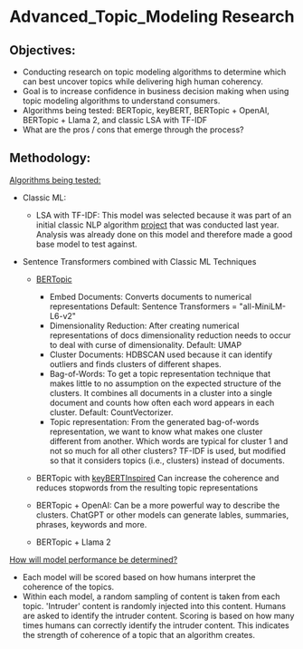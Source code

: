# Advanced_Topic_Modeling Research

## Objectives: 
- Conducting research on topic modeling algorithms to determine which can best uncover topics while delivering high human coherency. 
- Goal is to increase confidence in business decision making when using topic modeling algorithms to understand consumers. 
- Algorithms being tested: BERTopic, keyBERT, BERTopic + OpenAI, BERTopic + Llama 2, and classic LSA with TF-IDF
- What are the pros / cons that emerge through the process? 

## Methodology:
<ins>Algorithms being tested:</ins>

- Classic ML:
  - LSA with TF-IDF: This model was selected because it was part of an initial classic NLP algorithm [project](https://github.com/Jenni-Hawk/NLP_TopicModeling/blob/main/NLP_Presentation.pdf) that was conducted last year. Analysis was already done on this model and therefore made a good base model to test against. 

- Sentence Transformers combined with Classic ML Techniques
  - [BERTopic](https://maartengr.github.io/BERTopic/algorithm/algorithm.html#visual-overview)
    
    - Embed Documents: Converts documents to numerical representations Default: Sentence Transformers = "all-MiniLM-L6-v2" 
    - Dimensionality Reduction: After creating numerical representations of docs dimensionality reduction needs to occur to deal with curse of dimensionality. Default: UMAP
    - Cluster Documents: HDBSCAN used because it can identify outliers and finds clusters of different shapes.  
    - Bag-of-Words: To get a topic representation technique that makes little to no assumption on the expected structure of the clusters. It combines all documents in a cluster into a single document and counts how often each word appears in each cluster. Default: CountVectorizer. 
    - Topic representation: From the generated bag-of-words representation, we want to know what makes one cluster different from another. Which words are typical for cluster 1 and not so much for all other clusters? TF-IDF is used, but modified so that it considers topics (i.e., clusters) instead of documents. 

       

  - BERTopic with [keyBERTInspired](https://maartengr.github.io/BERTopic/api/representation/keybert.html#bertopic.representation._keybert.KeyBERTInspired.__init__) Can increase the coherence and reduces stopwords from the resulting topic representations
  - BERTopic + OpenAI: Can be a more powerful way to describe the clusters. ChatGPT or other models can generate lables, summaries, phrases, keywords and more.
  - BERTopic + Llama 2

<ins>How will model performance be determined?</ins>
- Each model will be scored based on how humans interpret the coherence of the topics. 
- Within each model, a random sampling of content is taken from each topic. 'Intruder' content is randomly injected into this content. Humans are asked to identify the intruder content. Scoring is based on how many times humans can correctly identify the intruder content. This indicates the strength of coherence of a topic that an algorithm creates.   


